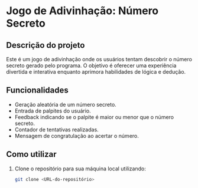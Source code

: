 # Jogo de Adivinhação: Número Secreto

## Descrição do projeto
Este é um jogo de adivinhação onde os usuários tentam descobrir o número secreto gerado pelo programa. O objetivo é oferecer uma experiência divertida e interativa enquanto aprimora habilidades de lógica e dedução.

## Funcionalidades
- Geração aleatória de um número secreto.
- Entrada de palpites do usuário.
- Feedback indicando se o palpite é maior ou menor que o número secreto.
- Contador de tentativas realizadas.
- Mensagem de congratulação ao acertar o número.

## Como utilizar
1. Clone o repositório para sua máquina local utilizando:
   ```bash
   git clone <URL-do-repositório>
